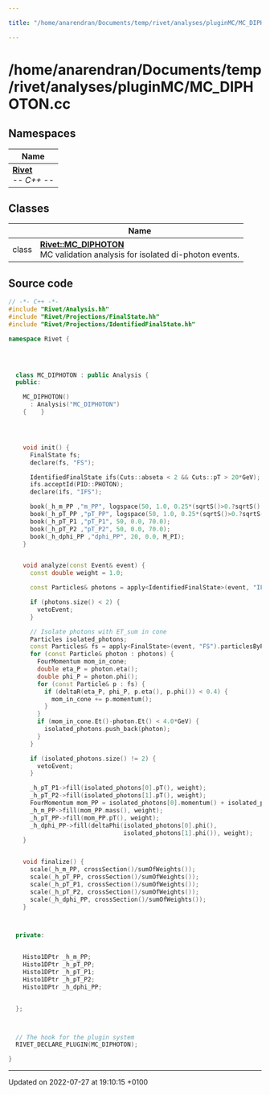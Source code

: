 ```yaml
---

title: "/home/anarendran/Documents/temp/rivet/analyses/pluginMC/MC_DIPHOTON.cc"

---
```


# /home/anarendran/Documents/temp/rivet/analyses/pluginMC/MC_DIPHOTON.cc



## Namespaces

| Name           |
| -------------- |
| **[Rivet](http://example.org/namespaces/namespacerivet/)** <br>-*- C++ -*-  |

## Classes

|                | Name           |
| -------------- | -------------- |
| class | **[Rivet::MC_DIPHOTON](http://example.org/classes/classrivet_1_1mc__diphoton/)** <br>MC validation analysis for isolated di-photon events.  |




## Source code

```cpp
// -*- C++ -*-
#include "Rivet/Analysis.hh"
#include "Rivet/Projections/FinalState.hh"
#include "Rivet/Projections/IdentifiedFinalState.hh"

namespace Rivet {

  


  class MC_DIPHOTON : public Analysis {
  public:

    MC_DIPHOTON()
      : Analysis("MC_DIPHOTON")
    {    }




    void init() {
      FinalState fs;
      declare(fs, "FS");

      IdentifiedFinalState ifs(Cuts::abseta < 2 && Cuts::pT > 20*GeV);
      ifs.acceptId(PID::PHOTON);
      declare(ifs, "IFS");

      book(_h_m_PP ,"m_PP", logspace(50, 1.0, 0.25*(sqrtS()>0.?sqrtS():14000.)));
      book(_h_pT_PP ,"pT_PP", logspace(50, 1.0, 0.25*(sqrtS()>0.?sqrtS():14000.)));
      book(_h_pT_P1 ,"pT_P1", 50, 0.0, 70.0);
      book(_h_pT_P2 ,"pT_P2", 50, 0.0, 70.0);
      book(_h_dphi_PP ,"dphi_PP", 20, 0.0, M_PI);
    }


    void analyze(const Event& event) {
      const double weight = 1.0;

      const Particles& photons = apply<IdentifiedFinalState>(event, "IFS").particlesByPt();

      if (photons.size() < 2) {
        vetoEvent;
      }

      // Isolate photons with ET_sum in cone
      Particles isolated_photons;
      const Particles& fs = apply<FinalState>(event, "FS").particlesByPt();
      for (const Particle& photon : photons) {
        FourMomentum mom_in_cone;
        double eta_P = photon.eta();
        double phi_P = photon.phi();
        for (const Particle& p : fs) {
          if (deltaR(eta_P, phi_P, p.eta(), p.phi()) < 0.4) {
            mom_in_cone += p.momentum();
          }
        }
        if (mom_in_cone.Et()-photon.Et() < 4.0*GeV) {
          isolated_photons.push_back(photon);
        }
      }

      if (isolated_photons.size() != 2) {
        vetoEvent;
      }

      _h_pT_P1->fill(isolated_photons[0].pT(), weight);
      _h_pT_P2->fill(isolated_photons[1].pT(), weight);
      FourMomentum mom_PP = isolated_photons[0].momentum() + isolated_photons[1].momentum();
      _h_m_PP->fill(mom_PP.mass(), weight);
      _h_pT_PP->fill(mom_PP.pT(), weight);
      _h_dphi_PP->fill(deltaPhi(isolated_photons[0].phi(),
                                isolated_photons[1].phi()), weight);
    }


    void finalize() {
      scale(_h_m_PP, crossSection()/sumOfWeights());
      scale(_h_pT_PP, crossSection()/sumOfWeights());
      scale(_h_pT_P1, crossSection()/sumOfWeights());
      scale(_h_pT_P2, crossSection()/sumOfWeights());
      scale(_h_dphi_PP, crossSection()/sumOfWeights());
    }



  private:


    Histo1DPtr _h_m_PP;
    Histo1DPtr _h_pT_PP;
    Histo1DPtr _h_pT_P1;
    Histo1DPtr _h_pT_P2;
    Histo1DPtr _h_dphi_PP;


  };



  // The hook for the plugin system
  RIVET_DECLARE_PLUGIN(MC_DIPHOTON);

}
```


-------------------------------

Updated on 2022-07-27 at 19:10:15 +0100
